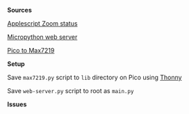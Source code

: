 **Sources**
    
[Applescript Zoom status](https://gist.github.com/tyhawkins/66d6f6ca8b3cb30c268df76d83020a64)
    
[Micropython web server](https://projects.raspberrypi.org/en/projects/get-started-pico-w)
    
[Pico to Max7219](https://microcontrollerslab.com/max7219-led-dot-matrix-display-raspberry-pi-pico/)

**Setup**
    
Save `max7219.py` script to `lib` directory on Pico using [Thonny](https://thonny.org/)
    
Save `web-server.py` script to root as `main.py`

**Issues**



